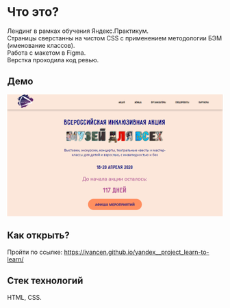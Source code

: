 # Что это?
Лендинг в рамках обучения Яндекс.Практикум.  
Страницы сверстанны на чистом CSS с применением методологии БЭМ (именование классов).  
Работа с макетом в Figma.  
Верстка проходила код ревью.  

## Демо 
![Main page](https://github.com/IvanCen/museum_project/blob/master/images/musem.png "Акции")

## Как открыть?
Пройти по ссылке: https://ivancen.github.io/yandex__project_learn-to-learn/

## Стек технологий
HTML, CSS.


